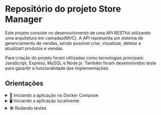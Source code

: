 # Repositório do projeto Store Manager

  Este projeto consiste no desenvolvimento de uma API RESTful utilizando uma arquitetura em camadas(MVC). A API representa um sistema de gerenciamento de vendas, sendo possível criar, visualizar, deletar e atualizart produtos e vendas.

  Para criação do projeto foram utilizadas como tecnologias principais: JavaScript, Express, MySQL e Node.js. Também foram desenvolvidos teste para garantir a funcionalidade das implementações.

## Orientações

<details>
<summary>🐳 Iniciando a aplicação no Docker Compose</summary>

```bash
# Instale as dependências
npm install

# Inicie os containers do compose `backend` e `db`
# A aplicação estará disponível em `http://localhost:3001` em modo de desenvolvimento
docker-compose up -d

# É possível ver os logs da aplicação com `docker logs -n 20 -f <nome-do-container>`
docker logs -n 20 -f store_manager
```
</details>

<details>
<summary>🖥️ Iniciando a aplicação localmente</summary>

> ⚠️ Atenção: Ao rodar localmente, a aplicação deverá receber variáveis de ambiente como exemplificado em [`env.example`](./env.example) para poder se comunicar com o serviço de banco de dados.

```bash
# Instale as dependências
npm install

# Inicie apenas o serviço `db` no compose
docker-compose up -d db

# Inicie a aplicação em modo de desenvolvimento
npm run dev:local
```
</details>

<details>
<summary>🛠 Rodando testes</summary>

Segue um resumo dos comandos relacionados aos testes:

```bash
#### Comandos dos testes com mocha
npm run test:mocha     # roda os testes do mocha
npm run test:coverage  # roda os testes e mostra a cobertura geral
npm run test:mutation  # roda os testes e mostra a cobertura de mutações
```
</details>

